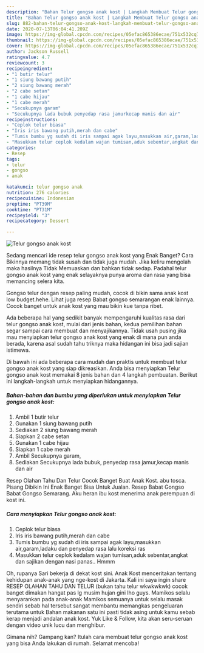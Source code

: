 ```yaml
---
description: "Bahan Telur gongso anak kost | Langkah Membuat Telur gongso anak kost Yang Enak Dan Mudah"
title: "Bahan Telur gongso anak kost | Langkah Membuat Telur gongso anak kost Yang Enak Dan Mudah"
slug: 882-bahan-telur-gongso-anak-kost-langkah-membuat-telur-gongso-anak-kost-yang-enak-dan-mudah
date: 2020-07-13T06:04:41.209Z
image: https://img-global.cpcdn.com/recipes/05efac865386ecae/751x532cq70/telur-gongso-anak-kost-foto-resep-utama.jpg
thumbnail: https://img-global.cpcdn.com/recipes/05efac865386ecae/751x532cq70/telur-gongso-anak-kost-foto-resep-utama.jpg
cover: https://img-global.cpcdn.com/recipes/05efac865386ecae/751x532cq70/telur-gongso-anak-kost-foto-resep-utama.jpg
author: Jackson Russell
ratingvalue: 4.7
reviewcount: 3
recipeingredient:
- "1 butir telur"
- "1 siung bawang putih"
- "2 siung bawang merah"
- "2 cabe setan"
- "1 cabe hijau"
- "1 cabe merah"
- "Secukupnya garam"
- "Secukupnya lada bubuk penyedap rasa jamurkecap manis dan air"
recipeinstructions:
- "Ceplok telur biasa"
- "Iris iris bawang putih,merah dan cabe"
- "Tumis bumbu yg sudah di iris sampai agak layu,masukkan air,garam,ladaku dan penyedap rasa lalu koreksi ras"
- "Masukkan telur ceplok kedalam wajan tumisan,aduk sebentar,angkat dan sajikan dengan nasi panas.. Hmmm"
categories:
- Resep
tags:
- telur
- gongso
- anak

katakunci: telur gongso anak 
nutrition: 276 calories
recipecuisine: Indonesian
preptime: "PT39M"
cooktime: "PT31M"
recipeyield: "3"
recipecategory: Dessert

---
```



![Telur gongso anak kost](https://img-global.cpcdn.com/recipes/05efac865386ecae/751x532cq70/telur-gongso-anak-kost-foto-resep-utama.jpg)

Sedang mencari ide resep telur gongso anak kost yang Enak Banget? Cara Bikinnya memang tidak susah dan tidak juga mudah. Jika keliru mengolah maka hasilnya Tidak Memuaskan dan bahkan tidak sedap. Padahal telur gongso anak kost yang enak selayaknya punya aroma dan rasa yang bisa memancing selera kita.

Gongso telur dengan resep paling mudah, cocok di bikin sama anak kost low budget.hehe. Lihat juga resep Babat gongso semarangan enak lainnya. Cocok banget untuk anak kost yang mau bikin kue tanpa ribet.

Ada beberapa hal yang sedikit banyak mempengaruhi kualitas rasa dari telur gongso anak kost, mulai dari jenis bahan, kedua pemilihan bahan segar sampai cara membuat dan menyajikannya. Tidak usah pusing jika mau menyiapkan telur gongso anak kost yang enak di mana pun anda berada, karena asal sudah tahu triknya maka hidangan ini bisa jadi sajian istimewa.


Di bawah ini ada beberapa cara mudah dan praktis untuk membuat telur gongso anak kost yang siap dikreasikan. Anda bisa menyiapkan Telur gongso anak kost memakai 8 jenis bahan dan 4 langkah pembuatan. Berikut ini langkah-langkah untuk menyiapkan hidangannya.

<!--inarticleads1-->

##### Bahan-bahan dan bumbu yang diperlukan untuk menyiapkan Telur gongso anak kost:

1. Ambil 1 butir telur
1. Gunakan 1 siung bawang putih
1. Sediakan 2 siung bawang merah
1. Siapkan 2 cabe setan
1. Gunakan 1 cabe hijau
1. Siapkan 1 cabe merah
1. Ambil Secukupnya garam,
1. Sediakan Secukupnya lada bubuk, penyedap rasa jamur,kecap manis dan air


Resep Olahan Tahu Dan Telur Cocok Banget Buat Anak Kost. abu tosca. Pisang Dibikin Ini Enak Banget Bisa Untuk Jualan. Resep Babat Gongso Babat Gongso Semarang. Aku heran ibu kost menerima anak perempuan di kost ini. 

<!--inarticleads2-->

##### Cara menyiapkan Telur gongso anak kost:

1. Ceplok telur biasa
1. Iris iris bawang putih,merah dan cabe
1. Tumis bumbu yg sudah di iris sampai agak layu,masukkan air,garam,ladaku dan penyedap rasa lalu koreksi ras
1. Masukkan telur ceplok kedalam wajan tumisan,aduk sebentar,angkat dan sajikan dengan nasi panas.. Hmmm


Oh, rupanya Sari bekerja di dekat kost sini. Anak Kost menceritakan tentang kehidupan anak-anak yang nge-kost di Jakarta. Kali ini saya ingin share RESEP OLAHAN TAHU DAN TELUR (bukan tahu telur wkwkwkwk) cocok banget dimakan hangat pas lg musim hujan gini lho guys. Mamikos selalu menyarankan pada anak-anak Mamikos semuanya untuk selalu masak sendiri sebab hal tersebut sangat membantu memangkas pengeluaran terutama untuk Bahan makanan satu ini pasti tidak asing untuk kamu sebab kerap menjadi andalan anak kost. Yuk Like &amp; Follow, kita akan seru-seruan dengan video unik lucu dan menghibur. 

Gimana nih? Gampang kan? Itulah cara membuat telur gongso anak kost yang bisa Anda lakukan di rumah. Selamat mencoba!
